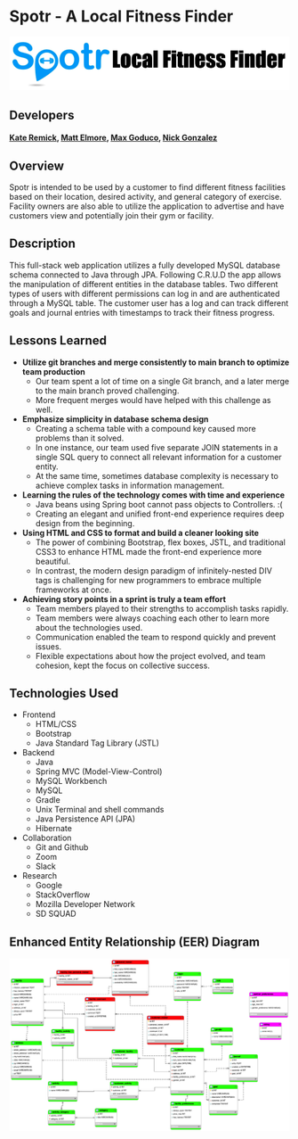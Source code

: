 # Spotr - A Local Fitness Finder

<img src="READMEBanner.png" alt="Banner"/>

## Developers
#### [Kate Remick](https://github.com/Kate-Remick), [Matt Elmore](https://github.com/dawabar), [Max Goduco](https://github.com/mgoduco), [Nick Gonzalez](https://github.com/gonzanick)

## Overview

Spotr is intended to be used by a customer to find different fitness facilities based on their location, desired activity, and general category of exercise. Facility owners are also able to utilize the application to advertise and have customers view and potentially join their gym or facility.

## Description

This full-stack web application utilizes a fully developed MySQL database schema connected to Java through JPA. Following C.R.U.D the app allows the manipulation of different entities in the database tables. Two different types of users with different permissions can log in and are authenticated through a MySQL table. The customer user has a log and can track different goals and journal entries with timestamps to track their fitness progress.

## Lessons Learned
- **Utilize git branches and merge consistently to main branch to optimize team production**
  - Our team spent a lot of time on a single Git branch, and a later merge to the main branch proved challenging.
  - More frequent merges would have helped with this challenge as well.
- **Emphasize simplicity in database schema design**
  - Creating a schema table with a compound key caused more problems than it solved.
  - In one instance, our team used five separate JOIN statements in a single SQL query to connect all relevant information for a customer entity.
  - At the same time, sometimes database complexity is necessary to achieve complex tasks in information management.
- **Learning the rules of the technology comes with time and experience**
  - Java beans using Spring boot cannot pass objects to Controllers. :(
  - Creating an elegant and unified front-end experience requires deep design from the beginning.
- **Using HTML and CSS to format and build a cleaner looking site**
  - The power of combining Bootstrap, flex boxes, JSTL, and traditional CSS3 to enhance HTML made the front-end experience more beautiful.
  - In contrast, the modern design paradigm of infinitely-nested DIV tags is challenging for new programmers to embrace multiple frameworks at once.
- **Achieving story points in a sprint is truly a team effort**
  - Team members played to their strengths to accomplish tasks rapidly.
  - Team members were always coaching each other to learn more about the technologies used.
  - Communication enabled the team to respond quickly and prevent issues.
  - Flexible expectations about how the project evolved, and team cohesion, kept the focus on collective success.

## Technologies Used
- Frontend
  - HTML/CSS
  - Bootstrap
  - Java Standard Tag Library (JSTL)
- Backend
  - Java
  - Spring MVC (Model-View-Control)
  - MySQL Workbench
  - MySQL
  - Gradle
  - Unix Terminal and shell commands
  - Java Persistence API (JPA)
  - Hibernate
- Collaboration
  - Git and Github
  - Zoom
  - Slack
- Research
  - Google
  - StackOverflow
  - Mozilla Developer Network
  - SD SQUAD

## Enhanced Entity Relationship (EER) Diagram
<img src="DB/fitnessfinderdb.png" alt="DB Schema"/>
